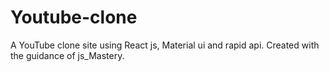 # Youtube-clone
A YouTube clone site using React js, Material ui and rapid api. Created with the guidance of js_Mastery.
